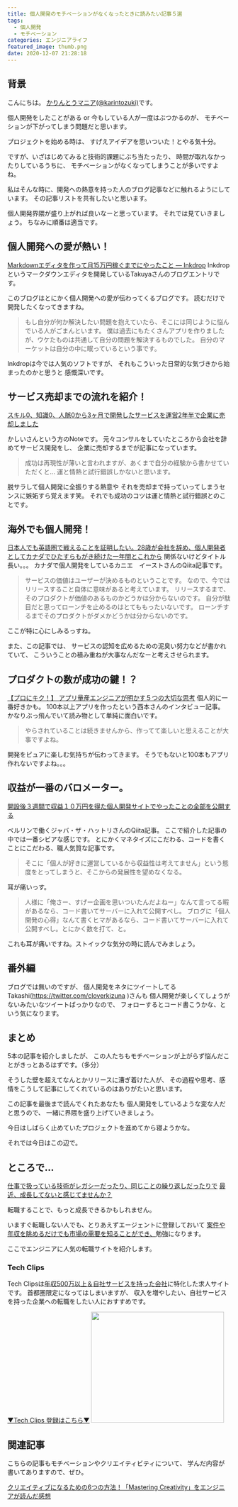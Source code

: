 ```yaml
---
title: 個人開発のモチベーションがなくなったときに読みたい記事５選
tags:
  - 個人開発
  - モチベーション
categories: エンジニアライフ
featured_image: thumb.png
date: 2020-12-07 21:28:18
---
```



## 背景
こんにちは。 [かりんとうマニア(@karintozuki)](https://twitter.com/karintozuki)です。  

個人開発をしたことがある or 今もしている人が一度はぶつかるのが、
モチベーションが下がってしまう問題だと思います。

<!-- more -->
プロジェクトを始める時は、
すげえアイデアを思いついた！とやる気十分。

ですが、いざはじめてみると技術的課題にぶち当たったり、
時間が取れなかったりしているうちに、
モチベーションがなくなってしまうことが多いですよね。

私はそんな時に、開発への熱意を持った人のブログ記事などに触れるようにしています。
その記事リストを共有したいと思います。

個人開発界隈が盛り上がれば良いなーと思っています。
それでは見ていきましょう。
ちなみに順番は適当です。

## 個人開発への愛が熱い！
[Markdownエディタを作って月15万円稼ぐまでにやったこと — Inkdrop](https://blog.craftz.dog/how-i-built-a-markdown-editor-earning-1300-mo-profit-inkdrop-c6691eca7091 )
Inkdropというマークダウンエディタを開発しているTakuyaさんのブログエントリです。

このブログはとにかく個人開発への愛が伝わってくるブログです。
読むだけで開発したくなってきますね。

> もし自分が何か解決したい問題を抱えていたら、そこには同じように悩んでいる人がごまんといます。
> 僕は過去にもたくさんアプリを作りましたが、ウケたものは共通して自分の問題を解決するものでした。
> 自分のマーケットは自分の中に眠っているという事です。

Inkdropは今では人気のソフトですが、
それもこういった日常的な気づきから始まったのかと思うと
感慨深いです。

## サービス売却までの流れを紹介！
[スキル0、知識0、人脈0から3ヶ月で開発したサービスを運営2年半で企業に売却しました](https://note.com/rubys8arks/n/n0b6e0dae6f07 )

かしいさんという方のNoteです。
元々コンサルをしていたところから会社を辞めてサービス開発をし、
企業に売却するまでが記事になっています。

> 成功は再現性が薄いと言われますが、あくまで自分の経験から書かせていただくと…
> 運と情熱と試行錯誤しかないと思います。

脱サラして個人開発に全振りする熱意や
それを売却まで持っていってしまうセンスに嫉妬すら覚えます笑。
それでも成功のコツは運と情熱と試行錯誤とのことです。


## 海外でも個人開発！
[日本人でも英語圏で戦えることを証明したい。28歳が会社を辞め、個人開発者としてカナダでひたすらもがき続けた一年間とこれから](https://qiita.com/kanye__east/items/6ce521d08ca3a870b73e )
関係ないけどタイトル長い。。。
カナダで個人開発をしているカニエ　イーストさんのQiita記事です。

> サービスの価値はユーザーが決めるものということです。
> なので、今ではリリースすること自体に意味があると考えています。
> リリースするまで、そのプロダクトが価値のあるものかどうかは分からないのです。
> 自分が駄目だと思ってローンチを止めるのはとてももったいないです。
> ローンチするまでそのプロダクトがダメかどうかは分からないのです。

ここが特に心にしみるっすね。

また、この記事では、
サービスの認知を広めるための泥臭い努力などが書かれていて、
こういうことの積み重ねが大事なんだなーと考えさせられます。


## プロダクトの数が成功の鍵！？
[【プロにキク！】 アプリ量産エンジニアが明かす５つの大切な思考](https://persol-tech-s.co.jp/i-engineer/human/nishimoto )
個人的に一番好きかも。
100本以上アプリを作ったという西本さんのインタビュー記事。
かなりぶっ飛んでいて読み物として単純に面白いです。

> やらされていることは続きませんから、作ってて楽しいと思えることが大事ですよね。

開発をピュアに楽しむ気持ちが伝わってきます。
そうでもないと100本もアプリ作れないですよね。。。

## 収益が一番のバロメーター。
[開設後３週間で収益１０万円を得た個人開発サイトでやったことの全部を公開する](https://qiita.com/jabba/items/1a49e860a09a613b09d4 )

ベルリンで働くジャバ・ザ・ハットリさんのQiita記事。
ここで紹介した記事の中では一番シビアな感じです。
とにかくマネタイズにこだわる、コードを書くことにこだわる、職人気質な記事です。

> そこに「個人が好きに運営しているから収益性は考えてません」という態度をとってしまうと、そこからの発展性を望めなくなる。

耳が痛いっす。

> 人様に「俺さー、すげー企画を思いついたんだよねー」なんて言ってる暇があるなら、コード書いてサーバーに入れて公開すべし。
> ブログに「個人開発の心得」なんて書くヒマがあるなら、コード書いてサーバーに入れて公開すべし。とにかく数を打て、と。

これも耳が痛いですね。ストイックな気分の時に読んでみましょう。


## 番外編
ブログでは無いのですが、
個人開発をネタにツイートしてるTakashi(https://twitter.com/cloverkizuna )さんも
個人開発が楽しくてしょうがないみたいなツイートばっかりなので、
フォローするとコード書こうかな、という気になります。


## まとめ
5本の記事を紹介しましたが、
この人たちもモチベーションが上がらず悩んだことがきっとあるはずです。（多分）

そうした壁を超えてなんとかリリースに漕ぎ着けた人が、
その過程や思考、感情をこうして記事にしてくれているのはありがたいと思います。

この記事を最後まで読んでくれたあなたも
個人開発をしているような変な人だと思うので、
一緒に界隈を盛り上げていきましょう。

今日はしばらく止めていたプロジェクトを進めてから寝ようかな。

それでは今日はこの辺で。

## ところで...
<u>仕事で扱っている技術がレガシーだったり、同じことの繰り返しだったりで</u>
<u>最近、成長してないと感じてませんか？</u>

転職することで、もっと成長できるかもしれません。

いますぐ転職しない人でも、とりあえずエージェントに登録しておいて
<u>案件や年収を眺めるだけでも市場の需要を知ることができ、</u>勉強になります。

ここでエンジニアに人気の転職サイトを紹介します。
### Tech Clips
Tech Clipsは<u>年収500万以上＆自社サービスを持った会社</u>に特化した求人サイトです。
首都圏限定になってはしまいますが、
収入を増やしたい、自社サービスを持った企業への転職をしたい人におすすめです。

[▼Tech Clips 登録はこちら▼](https://px.a8.net/svt/ejp?a8mat=3H3JXF+DE94S2+3SWM+61Z81)
<a href="https://px.a8.net/svt/ejp?a8mat=3H3JXF+DE94S2+3SWM+61Z81" rel="nofollow">
<img border="0" width="300" height="250" alt="" src="https://www20.a8.net/svt/bgt?aid=210117795810&wid=001&eno=01&mid=s00000017743001017000&mc=1"></a>
<img border="0" width="1" height="1" src="https://www12.a8.net/0.gif?a8mat=3H3JXF+DE94S2+3SWM+61Z81" alt="">


## 関連記事
こちらの記事もモチベーションやクリエイティビティについて、
学んだ内容が書いてありますので、ぜひ。  

[クリエイティブになるための6つの方法！「Mastering Creativity」をエンジニアが読んだ感想](/2020/09/2020-0920-creativity/)